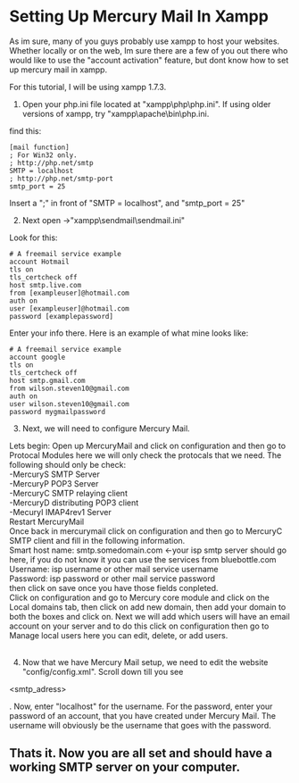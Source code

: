 # Setting Up Mercury Mail In Xampp #

As im sure, many of you guys probably use xampp to host your websites. Whether locally or on the web, Im sure there are a few of you out there who would like to use the "account activation" feature, but dont know how to set up mercury mail in xampp.

For this tutorial, I will be using xampp 1.7.3.

1. Open your php.ini file located at "xampp\php\php.ini". If using older versions of xampp, try "xampp\apache\bin\php.ini.

find this:
```
[mail function]
; For Win32 only.
; http://php.net/smtp
SMTP = localhost
; http://php.net/smtp-port
smtp_port = 25
```

Insert a ";" in front of "SMTP = localhost", and "smtp\_port = 25"

2. Next open ->"xampp\sendmail\sendmail.ini"

Look for this:
```
# A freemail service example
account Hotmail
tls on
tls_certcheck off
host smtp.live.com
from [exampleuser]@hotmail.com
auth on
user [exampleuser]@hotmail.com
password [examplepassword]
```
Enter your info there. Here is an example of what mine looks like:
```
# A freemail service example
account google
tls on
tls_certcheck off
host smtp.gmail.com
from wilson.steven10@gmail.com
auth on
user wilson.steven10@gmail.com
password mygmailpassword
```

3. Next, we will need to configure Mercury Mail.

Lets begin:
Open up MercuryMail and click on configuration and then go to Protocal Modules here we will only check the protocals that we need. The following should only be check:<br />
-MercuryS SMTP Server <br />
-MercuryP POP3 Server <br />
-MercuryC SMTP relaying client <br />
-MercuryD distributing POP3 client <br />
-MecuryI IMAP4rev1 Server <br />
Restart MercuryMail <br />
Once back in mercurymail click on configuration and then go to MercuryC SMTP client and fill in the following information. <br />
Smart host name: smtp.somedomain.com <-your isp smtp server should go here, if you do not know it you can use the services from bluebottle.com <br />
Username: isp username or other mail service username <br />
Password: isp password or other mail service password <br />
then click on save once you have those fields conpleted. <br />
Click on configuration and go to Mercury core module and click on the Local domains tab, then click on add new domain, then add your domain to both the boxes and click on. Next we will add which users will have an email account on your server and to do this click on configuration then go to Manage local users here you can edit, delete, or add users. <br /><br />

4. Now that we have Mercury Mail setup, we need to edit the website "config/config.xml".
Scroll down till you see 

<smtp\_adress>

. Now, enter "localhost" for the username. For the password, enter your password of an account, that you have created under Mercury Mail. The username will obviously be the username that goes with the password.


## Thats it. Now you are all set and should have a working SMTP server on your computer. ##